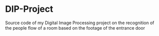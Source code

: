 # DIP-Project
Source code of my Digital Image Processing project on the recognition of the people flow of a room based on the footage of the entrance door
